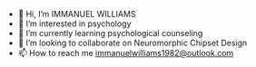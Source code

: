 - 👋 Hi, I’m IMMANUEL WILLIAMS
- 👀 I’m interested in psychology
- 🌱 I’m currently learning psychological counseling
- 💞️ I’m looking to collaborate on Neuromorphic Chipset Design
- 📫 How to reach me immanuelwilliams1982@outlook.com

<!---
immanuelwilliams1982/immanuelwilliams1982 is a ✨ special ✨ repository because its `README.md` (this file) appears on your GitHub profile.
You can click the Preview link to take a look at your changes.
--->
